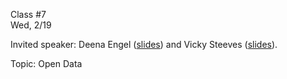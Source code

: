 <div class="lecture2">

<div class="column_date">
<p markdown="block">

Class #7 <br>
Wed, 2/19

</p>
</div>
<div class="column_materials">
<p markdown="block">

Invited speaker: Deena Engel ([slides](https://cs.nyu.edu/courses/spring20/CSCI-UA.0060-001/notes/JK_class_presentation_2020_0219.pdf)) and Vicky Steeves ([slides](https://tinyurl.com/find-data)).

Topic: Open Data  



</p>
</div>

<div class="column_assign">
<p markdown="block">



</p>
</div>

</div>
